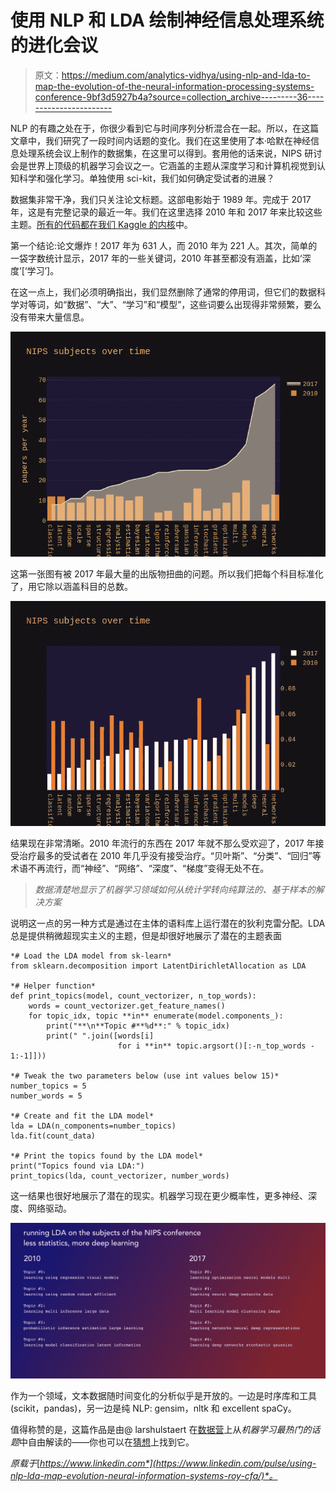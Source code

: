 # 使用 NLP 和 LDA 绘制神经信息处理系统的进化会议

> 原文：<https://medium.com/analytics-vidhya/using-nlp-and-lda-to-map-the-evolution-of-the-neural-information-processing-systems-conference-9bf3d5927b4a?source=collection_archive---------36----------------------->

NLP 的有趣之处在于，你很少看到它与时间序列分析混合在一起。所以，在这篇文章中，我们研究了一段时间内话题的变化。我们在这里使用了本·哈默在神经信息处理系统会议上制作的数据集，在这里可以得到。套用他的话来说，NIPS 研讨会是世界上顶级的机器学习会议之一。它涵盖的主题从深度学习和计算机视觉到认知科学和强化学习。单独使用 sci-kit，我们如何确定受试者的进展？

数据集非常干净，我们只关注论文标题。这部电影始于 1989 年。完成于 2017 年，这是有完整记录的最近一年。我们在这里选择 2010 年和 2017 年来比较这些主题。[所有的代码都在我们 Kaggle 的内核](https://www.kaggle.com/danielroyblackdiam/kernel2805e7026d/edit)中。

第一个结论:论文爆炸！2017 年为 631 人，而 2010 年为 221 人。其次，简单的一袋字数统计显示，2017 年的一些关键词，2010 年甚至都没有涵盖，比如‘深度’[‘学习’]。

在这一点上，我们必须明确指出，我们显然删除了通常的停用词，但它们的数据科学对等词，如“数据”、“大”、“学习”和“模型”，这些词要么出现得非常频繁，要么没有带来大量信息。

![](img/b6e22a08f6c01359c5740ce2f81b082a.png)

这第一张图有被 2017 年最大量的出版物扭曲的问题。所以我们把每个科目标准化了，用它除以涵盖科目的总数。

![](img/390cc91324efa148d5280f3eb72bb50a.png)

结果现在非常清晰。2010 年流行的东西在 2017 年就不那么受欢迎了，2017 年接受治疗最多的受试者在 2010 年几乎没有接受治疗。“贝叶斯”、“分类”、“回归”等术语不再流行，而“神经”、“网络”、“深度”、“梯度”变得无处不在。

> *数据清楚地显示了机器学习领域如何从统计学转向纯算法的、基于样本的解决方案*

说明这一点的另一种方式是通过在主体的语料库上运行潜在的狄利克雷分配。LDA 总是提供稍微超现实主义的主题，但是却很好地展示了潜在的主题表面

```
*# Load the LDA model from sk-learn*
from sklearn.decomposition import LatentDirichletAllocation as LDA

*# Helper function*
def print_topics(model, count_vectorizer, n_top_words):
    words = count_vectorizer.get_feature_names()
    for topic_idx, topic **in** enumerate(model.components_):
        print("**\n**Topic #**%d**:" % topic_idx)
        print(" ".join([words[i]
                        for i **in** topic.argsort()[:-n_top_words - 1:-1]]))

*# Tweak the two parameters below (use int values below 15)*
number_topics = 5
number_words = 5

*# Create and fit the LDA model*
lda = LDA(n_components=number_topics)
lda.fit(count_data)

*# Print the topics found by the LDA model*
print("Topics found via LDA:")
print_topics(lda, count_vectorizer, number_words)
```

这一结果也很好地展示了潜在的现实。机器学习现在更少概率性，更多神经、深度、网络驱动。

![](img/61bc33c832a8f2304814f412e28840c0.png)

作为一个领域，文本数据随时间变化的分析似乎是开放的。一边是时序库和工具(scikit，pandas)，另一边是纯 NLP: gensim，nltk 和 excellent spaCy。

值得称赞的是，这篇作品是由@ larshulstaert 在[数据营](https://www.datacamp.com?tap_a=5644-dce66f&tap_s=880795-41d646&utm_medium=affiliate&utm_source=danielroy1)上从*机器学习最热门的话题*中自由解读的——你也可以在[猜想](http://www.conjecto.co/)上找到它。

*原载于*[*https://www.linkedin.com*](https://www.linkedin.com/pulse/using-nlp-lda-map-evolution-neural-information-systems-roy-cfa/)*。*
